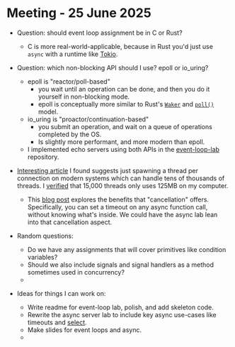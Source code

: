 # Meeting - 25 June 2025

- Question: should event loop assignment be in C or Rust?
    - C is more real-world-applicable, because in Rust you'd just use `async` with a runtime like [Tokio](https://docs.rs/tokio/).

- Question: which non-blocking API should I use? epoll or io_uring?
    - epoll is "reactor/poll-based"
        - you wait until an operation can be done, and then you do it yourself in non-blocking mode.
        - epoll is conceptually more similar to Rust's [`Waker`](https://doc.rust-lang.org/stable/std/task/struct.Waker.html) and [`poll()`](https://doc.rust-lang.org/stable/std/future/trait.Future.html#tymethod.poll) model.
    - io_uring is "proactor/continuation-based"
        - you submit an operation, and wait on a queue of operations completed by the OS.
        - Is slightly more performant, and more modern than epoll.
    - I implemented echo servers using both APIs in the [event-loop-lab](https://gitlab.cs.washington.edu/cse334/event-loop-lab) repository.
 
- [Interesting article](https://www.usenix.org/legacy/events/hotos03/tech/full_papers/vonbehren/vonbehren.pdf) I found suggests just spawning a thread per connection on modern systems which can handle tens of thousands of threads. I [verified](https://github.com/manforowicz/rust_in_cse_notes/blob/main/c_playground/thread_stress_test.c) that 15,000 threads only uses 125MB on my computer.
    - This [blog post](https://kobzol.github.io/rust/2025/01/15/async-rust-is-about-concurrency.html) explores the benefits that "cancellation" offers. Specifically, you can set a timeout on any async function call, without knowing what's inside. We could have the async lab lean into that cancellation aspect.

- Random questions:
    - Do we have any assignments that will cover primitives like condition variables?
    - Should we also include signals and signal handlers as a method sometimes used in concurrency?
    - 

- Ideas for things I can work on:
    - Write readme for event-loop lab, polish, and add skeleton code.
    - Rewrite the async server lab to include key async use-cases like timeouts and [select](https://docs.rs/tokio/latest/tokio/macro.select.html).
    - Make slides for event loops and async.
    - 
